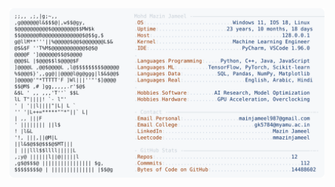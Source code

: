 <picture>
  <source srcset="https://raw.githubusercontent.com/mmazinjameel/mmazinjameel/main/dark_mode.svg?v=1758643992" media="(prefers-color-scheme: dark)">
  <img src="https://raw.githubusercontent.com/mmazinjameel/mmazinjameel/main/light_mode.svg?v=1758643992">
</picture>
